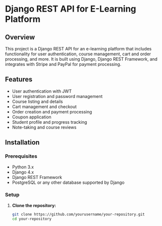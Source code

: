 # Django REST API for E-Learning Platform

## Overview

This project is a Django REST API for an e-learning platform that includes functionality for user authentication, course management, cart and order processing, and more. It is built using Django, Django REST Framework, and integrates with Stripe and PayPal for payment processing.

## Features

- User authentication with JWT
- User registration and password management
- Course listing and details
- Cart management and checkout
- Order creation and payment processing
- Coupon application
- Student profile and progress tracking
- Note-taking and course reviews

## Installation

### Prerequisites

- Python 3.x
- Django 4.x
- Django REST Framework
- PostgreSQL or any other database supported by Django

### Setup

1. **Clone the repository:**

   ```bash
   git clone https://github.com/yourusername/your-repository.git
   cd your-repository
